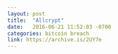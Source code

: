 ```yaml
---
layout: post
title:  "Allcrypt"
date:   2016-06-21 11:52:03 -0700
categories: bitcoin breach
link: https://archive.is/2UY7e
---
```

